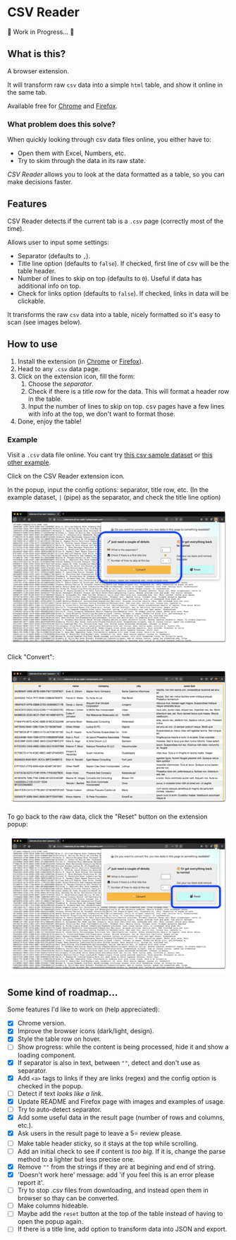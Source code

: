 # CSV Reader

🚧 Work in Progress... 🚧

## What is this?

A browser extension.

It will transform raw `csv` data into a simple `html` table, and show it online in the same tab.

Available free for [Chrome](https://chrome.google.com/webstore/detail/csv-reader/dnioinfbhmclclfdbcnlfgbojdpdicde) and [Firefox](https://addons.mozilla.org/es/firefox/addon/csv-reader/).

### What problem does this solve?

When quickly looking through csv data files online, you either have to:

- Open them with Excel, Numbers, etc.
- Try to skim through the data in its raw state.

_CSV Reader_ allows you to look at the data formatted as a table, so you can make decisions faster.

## Features

CSV Reader detects if the current tab is a `.csv` page (correctly most of the time).

Allows user to input some settings:

- Separator (defaults to `,`).
- Title line option (defaults to `false`). If checked, first line of csv will be the table header.
- Number of lines to skip on top (defaults to `0`). Useful if data has additional info on top.
- Check for links option (defaults to `false`). If checked, links in data will be clickable.

It transforms the raw `csv` data into a table, nicely formatted so it's easy to scan (see images below).

## How to use

1. Install the extension (in [Chrome](https://chrome.google.com/webstore/detail/csv-reader/dnioinfbhmclclfdbcnlfgbojdpdicde) or [Firefox](https://addons.mozilla.org/es/firefox/addon/csv-reader/)).
2. Head to any `.csv` data page.
3. Click on the extension icon, fill the form:
   1. Choose the _separator_.
   2. Check if there is a title row for the data. This will format a header row in the table.
   3. Input the number of lines to skip on top. csv pages have a few lines with info at the top, we don't want to format those.
4. Done, enjoy the table!

### Example

Visit a `.csv` data file online. You cant try [this csv sample dataset](https://rubenvara.s3-eu-west-1.amazonaws.com/csv/dataNov-2-2020.csv) or [this other example](http://www.fpmaj.gr.jp/iyaku/HB_20170227-20170305.csv).

Click on the CSV Reader extension icon.

In the popup, input the config options: separator, title row, etc. (In the example dataset, `|` (pipe) as the separator, and check the title line option)

![Start](/docs/init.png)

Click "Convert":

![Converted](/docs/table.png)

To go back to the raw data, click the "Reset" button on the extension popup:

![Reset](/docs/reset.png)

## Some kind of roadmap...

Some features I'd like to work on (help appreciated):

- [x] Chrome version.
- [x] Improve the browser icons (dark/light, design).
- [x] Style the table row on hover.
- [ ] Show progress: while the content is being processed, hide it and show a loading component.
- [x] If separator is also in text, between `""`, detect and don't use as separator.
- [x] Add `<a>` tags to links if they are links (regex) and the config option is checked in the popup.
- [ ] Detect if text _looks like a link_.
- [x] Update README and Firefox page with images and examples of usage.
- [ ] Try to auto-detect separator.
- [x] Add some useful data in the result page (number of rows and columns, etc.).
- [x] Ask users in the result page to leave a 5⭐ review please.
- [ ] Make table header sticky, so it stays at the top while scrolling.
- [ ] Add an initial check to see if content is _too big_. If it is, change the parse method to a lighter but less precise one.
- [x] Remove `""` from the strings if they are at begining and end of string.
- [x] 'Doesn't work here' message: add 'if you feel this is an error please report it'.
- [ ] Try to stop .csv files from downloading, and instead open them in browser so thay can be converted.
- [ ] Make columns hideable.
- [ ] Maybe add the `reset` button at the top of the table instead of having to open the popup again.
- [ ] If there is a title line, add option to transform data into JSON and export.
